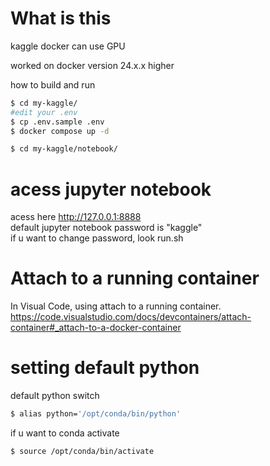 # What is this
kaggle docker can use GPU  

worked on docker version 24.x.x higher

how to build and run
```bash
$ cd my-kaggle/
#edit your .env
$ cp .env.sample .env
$ docker compose up -d

$ cd my-kaggle/notebook/
```

# acess jupyter notebook
acess here http://127.0.0.1:8888  
default jupyter notebook password is "kaggle"  
if u want to change password, look run.sh  

# Attach to a running container
In Visual Code, using attach to a running container.
https://code.visualstudio.com/docs/devcontainers/attach-container#_attach-to-a-docker-container

# setting default python
default python switch
```bash
$ alias python='/opt/conda/bin/python'
```

if u want to conda activate
```bash
$ source /opt/conda/bin/activate
```
